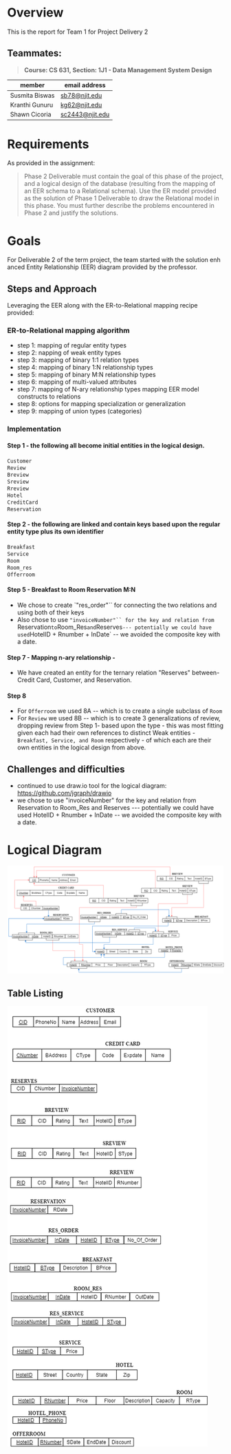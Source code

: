 # Overview
This is the report for Team 1 for Project Delivery 2

## Teammates:
> **Course: CS 631, Section: 1J1 - Data Management System Design**

|member|email address|
|-|-|
|Susmita Biswas|sb78@njit.edu|
|Kranthi Gunuru|kg62@njit.edu|
|Shawn Cicoria|sc2443@njit.edu|


# Requirements
As provided in the assignment:
> Phase 2 Deliverable must contain the goal of this phase of the project, and a logical design of the database (resulting from the mapping of an EER schema to a Relational schema). Use the ER model provided as the solution of Phase 1 Deliverable to draw the Relational model in this phase. You must further describe the problems encountered in Phase 2 and justify the solutions.

# Goals
For Deliverable 2 of the term project, the team started with the solution enhanced Entity Relationship (EER) diagram provided by the professor.

## Steps and Approach
Leveraging the EER along with the ER-to-Relational mapping recipe provided:

### ER-to-Relational mapping algorithm
* step 1: mapping of regular entity types
* step 2: napping of weak entity types
* step 3: mapping of binary 1:1 relation types
* step 4: mapping of binary 1:N relationship types 
* step 5: mapping of binary M:N relationship types 
* step 6: mapping of multi-valued attributes 
* step 7: mapping of N-ary relationship types mapping EER model constructs to relations 
* step 8: options for mapping specialization or generalization 
* step 9: mapping of union types (categories) 

### Implementation
#### Step 1 - the following all become initial entities in the logical design.
```
Customer
Review
Breview
Sreview
Rreview
Hotel
CreditCard
Reservation
```

#### Step 2 - the following are linked and contain keys based upon the regular entity type plus its own identifier
```
Breakfast
Service
Room
Room_res
Offerroom
```

#### Step 5 - Breakfast to Room Reservation M:N
* We chose to create `"res_order"`` for connecting the two relations and using both of their keys
* Also chose to use `"invoiceNumber"`` for the key and relation from `Reservation` to `Room_Res` and `Reserves` --- potentially we could have used `HotelID + Rnumber + InDate` -- we avoided the composite key with a date.

#### Step 7 - Mapping n-ary relationship -

* We have created an entity for the ternary relation "Reserves" between- Credit Card, Customer, and Reservation.

#### Step 8
* For `Offerroom` we used 8A -- which is to create a single subclass of `Room`
* For `Review` we used 8B -- which is to create 3 generalizations of review, dropping review from Step 1-  based upon the type - this was most fitting given each had their own references to distinct Weak entities - `Breakfast, Service, and Room` respectively - of which each are their own entities in the logical design from above.


## Challenges and difficulties
* continued to use draw.io tool for the logical diagram: https://github.com/jgraph/drawio
* we chose to use "invoiceNumber" for the key and relation from Reservation to Room_Res and Reserves --- potentially we could have used HotelID + Rnumber + InDate -- we avoided the composite key with a date.

# Logical Diagram

![logical diagram](./ProjectDeliverable2-Page-1.png)

## Table Listing
![table listing](./ProjectDeliverable2-TableList.png)
